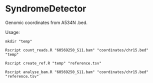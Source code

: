 # SyndromeDetector


Genomic coordinates from A534N .bed.


Usage:

```mkdir "temp"```

```Rscript count_reads.R "60569250_S11.bam" "coordinates/chr15.bed" "temp"```

```Rscript create_ref.R "temp" "reference.tsv" ```

```Rscript analyse_bam.R "60569250_S11.bam" "coordinates/chr15.bed" "reference.tsv" ```

